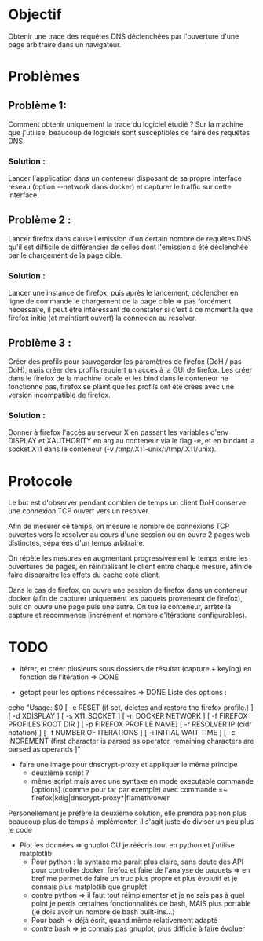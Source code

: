 # Objectif

Obtenir une trace des requêtes DNS déclenchées par l'ouverture d'une page arbitraire dans un navigateur.

# Problèmes

## Problème 1:

Comment obtenir uniquement la trace du logiciel étudié ? Sur la machine que j'utilise, beaucoup de logiciels sont susceptibles de faire des requêtes DNS.

### Solution :

Lancer l'application dans un conteneur disposant de sa propre interface réseau (option --network dans docker) et capturer le traffic sur cette interface.

## Problème 2 :

Lancer firefox dans cause l'emission d'un certain nombre de requêtes DNS qu'il est difficile de différencier de celles dont l'emission a été déclenchée par le chargement de la page cible.

### Solution :

Lancer une instance de firefox, puis après le lancement, déclencher en ligne de commande le chargement de la page cible => pas forcément nécessaire, il peut être intéressant de constater si c'est à ce moment la que firefox initie (et maintient ouvert) la connexion au resolver.

## Problème 3 :

Créer des profils pour sauvegarder les paramètres de firefox (DoH / pas DoH), mais créer des profils requiert un accès à la GUI de firefox. Les créer dans le firefox de la machine locale et les bind dans le conteneur ne fonctionne pas, firefox se plaint que les profils ont été crées avec une version incompatible de firefox.

### Solution :

Donner à firefox l'accès au serveur X en passant les variables d'env DISPLAY et XAUTHORITY en arg au conteneur via le flag -e, et en bindant la socket X11 dans le conteneur (-v /tmp/.X11-unix/:/tmp/.X11/unix).

# Protocole

Le but est d'observer pendant combien de temps un client DoH conserve une connexion TCP ouvert vers un resolver.

Afin de mesurer ce temps, on mesure le nombre de connexions TCP ouvertes vers le resolver au cours d'une session ou on ouvre 2 pages web distinctes, séparées d'un temps arbitraire.

On répète les mesures en augmentant progressivement le temps entre les ouvertures de pages, en réinitialisant le client entre chaque mesure, afin de faire disparaitre les effets du cache coté client.

Dans le cas de firefox, on ouvre une session de firefox dans un conteneur docker (afin de capturer uniquement les paquets proveneant de firefox), puis on ouvre une page puis une autre. On tue le conteneur, arrète la capture et recommence (incrément et nombre d'itérations configurables).

# TODO

- itérer, et créer plusieurs sous dossiers de résultat (capture + keylog) en fonction de l'itération => DONE

- getopt pour les options nécessaires => DONE
Liste des options :

echo "Usage: $0 [ -e RESET (if set, deletes and restore the firefox profile.) ] [ -d XDISPLAY ] [ -s X11_SOCKET ] [ -n DOCKER NETWORK ] [ -f FIREFOX PROFILES ROOT DIR ] [ -p FIREFOX PROFILE NAME] [ -r RESOLVER IP (cidr notation) ] [ -t NUMBER OF ITERATIONS ] [ -i INITIAL WAIT TIME ] [ -c INCREMENT (first character is parsed as operator, remaining characters are parsed as operands ]"

- faire une image pour dnscrypt-proxy et appliquer le même principe
  - deuxième script ?
  - même script mais avec une syntaxe en mode executable commande [options] (comme pour tar par exemple) avec commande =~ firefox|kdig|dnscrypt-proxy*|flamethrower

Personellement je préfère la deuxième solution, elle prendra pas non plus beaucoup plus de temps à implémenter, il s'agit juste de diviser un peu plus le code

- Plot les données => gnuplot OU je réécris tout en python et j'utilise matplotlib
  - Pour python : la syntaxe me parait plus claire, sans doute des API pour controller docker, firefox et faire de l'analyse de paquets => en bref me permet de faire un truc plus propre et plus évolutif et je connais plus matplotlib que gnuplot
  - contre python => il faut tout réimplémenter et je ne sais pas à quel point je perds certaines fonctionnalités de bash, MAIS plus portable (je dois avoir un nombre de bash built-ins...)
  - Pour bash => déjà écrit, quand même relativement adapté
  - contre bash => je connais pas gnuplot, plus difficile à faire évoluer